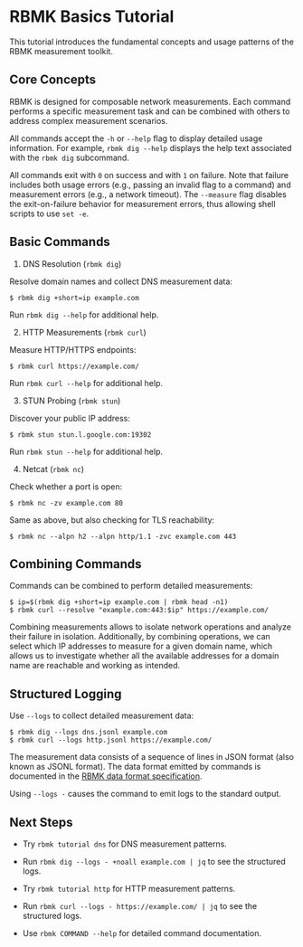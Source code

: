 
# RBMK Basics Tutorial

This tutorial introduces the fundamental concepts and usage patterns
of the RBMK measurement toolkit.


## Core Concepts

RBMK is designed for composable network measurements. Each command
performs a specific measurement task and can be combined with others
to address complex measurement scenarios.

All commands accept the `-h` or `--help` flag to display detailed
usage information. For example, `rbmk dig --help` displays the help
text associated with the `rbmk dig` subcommand.

All commands exit with `0` on success and with `1` on failure. Note
that failure includes both usage errors (e.g., passing an invalid flag
to a command) and measurement errors (e.g., a network timeout). The
`--measure` flag disables the exit-on-failure behavior for measurement
errors, thus allowing shell scripts to use `set -e`.


## Basic Commands

1. DNS Resolution (`rbmk dig`)

Resolve domain names and collect DNS measurement data:

```
$ rbmk dig +short=ip example.com
```

Run `rbmk dig --help` for additional help.

2. HTTP Measurements (`rbmk curl`)

Measure HTTP/HTTPS endpoints:

```
$ rbmk curl https://example.com/
```

Run `rbmk curl --help` for additional help.

3. STUN Probing (`rbmk stun`)

Discover your public IP address:

```
$ rbmk stun stun.l.google.com:19302
```

Run `rbmk stun --help` for additional help.

4. Netcat (`rbmk nc`)

Check whether a port is open:

```
$ rbmk nc -zv example.com 80
```

Same as above, but also checking for TLS reachability:

```
$ rbmk nc --alpn h2 --alpn http/1.1 -zvc example.com 443
```


## Combining Commands

Commands can be combined to perform detailed measurements:

```
$ ip=$(rbmk dig +short=ip example.com | rbmk head -n1)
$ rbmk curl --resolve "example.com:443:$ip" https://example.com/
```

Combining measurements allows to isolate network operations and
analyze their failure in isolation. Additionally, by combining
operations, we can select which IP addresses to measure for a given
domain name, which allows us to investigate whether all the available
addresses for a domain name are reachable and working as intended.


## Structured Logging

Use `--logs` to collect detailed measurement data:

```
$ rbmk dig --logs dns.jsonl example.com
$ rbmk curl --logs http.jsonl https://example.com/
```

The measurement data consists of a sequence of lines in JSON format
(also known as JSONL format). The data format emitted by commands
is documented in the [RBMK data format specification].

[RBMK data format specification]: https://github.com/rbmk-project/rbmk-project.github.io/tree/main/docs/spec/data-format

Using `--logs -` causes the command to emit logs to the standard output.


## Next Steps

- Try `rbmk tutorial dns` for DNS measurement patterns.

- Run `rbmk dig --logs - +noall example.com | jq` to see the structured logs.

- Try `rbmk tutorial http` for HTTP measurement patterns.

- Run `rbmk curl --logs - https://example.com/ | jq` to see the structured logs.

- Use `rbmk COMMAND --help` for detailed command documentation.
